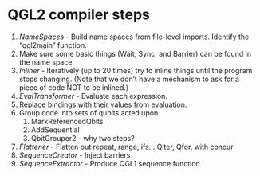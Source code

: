 # QGL2 compiler steps

1. *NameSpaces* - Build name spaces from file-level imports. Identify the “qgl2main” function.
2. Make sure some basic things (Wait, Sync, and Barrier) can be found in the name space.
3. *Inliner* - Iteratively (up to 20 times) try to inline things until the program stops changing. (Note that we don’t have a mechanism to ask for a piece of code NOT to be inlined.)
4. *EvalTransformer* - Evaluate each expression.
5. Replace bindings with their values from evaluation.
6. Group code into sets of qubits acted upon
    1. MarkReferencedQbits
    2. AddSequential
    3. QbitGrouper2 - why two steps?
7. *Flattener* - Flatten out repeat, range, ifs... Qiter, Qfor, with concur
8. *SequenceCreator* - Inject barriers
9. *SequenceExtractor* - Produce QGL1 sequence function
